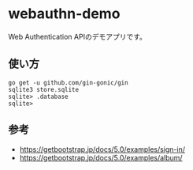# webauthn-demo

Web Authentication APIのデモアプリです。

## 使い方

```terminal
go get -u github.com/gin-gonic/gin
sqlite3 store.sqlite
sqlite> .database
sqlite> 
```

## 参考

- https://getbootstrap.jp/docs/5.0/examples/sign-in/
- https://getbootstrap.jp/docs/5.0/examples/album/
